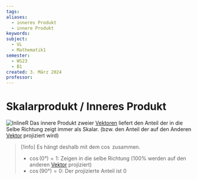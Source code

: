 ```yaml
---
tags: 
aliases:
  - inneres Produkt
  - innere Produkt
keywords: 
subject:
  - VL
  - Mathematik1
semester:
  - WS23
  - B1
created: 3. März 2024
professor:
---
```

 

# Skalarprodukt / Inneres Produkt

![InlineR](Skalarprodukt.png)
Das innere Produkt zweier [Vektoren](Vektor.md) liefert den Anteil der in die Selbe Richtung zeigt immer als Skalar.
(bzw. den Anteil der auf den Anderen [Vektor](Vektor.md) projiziert wird)
> [!info] Es hängt deshalb mit dem $\cos$ zusammen.
> - $\cos(0°) = 1$: Zeigen in die selbe Richtung ($100\%$ werden auf den anderen [Vektor](Vektor.md) projiziert)
> - $\cos(90°) = 0$: Der projizierte Anteil ist $0$